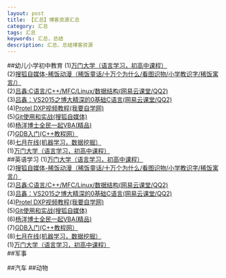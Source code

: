 ```yaml
---
layout: post
title: 【汇总】博客资源汇总
category: 汇总
tags: 汇总  
keywords: 汇总，总结
description: 汇总、总结博客资源
---
```


##幼儿小学初中教育
(1)[万门大学（语言学习，初高中课程）](http://www.wanmen.org/#/)<br>
(2)[搜狐自媒体-稀饭动漫（稀饭童话/十万个为什么/看图识物/小学教识字/稀饭寓言/）](http://my.tv.sohu.com/user/media/album.do?uid=289908928)<br>
(2)[吕鑫:C语言/C++/MFC/Linux/数据结构(网易云课堂/QQ2)](http://study.163.com/course/courseMain.htm?courseId=712019)<br>
(3)[吕鑫：VS2015之博大精深的0基础C语言(网易云课堂/QQ2)](http://study.163.com/course/courseMain.htm?courseId=712019)<br>
(4)[Protel DXP视频教程(我要自学网)](http://www.51zxw.net/list.aspx?cid=287)<br>
(5)[Git使用和实战(搜狐自媒体)](http://my.tv.sohu.com/pl/9102310/index.shtml)<br>
(6)[杨洋博士全民一起VBA(精品)](http://www.yycollege.com/vba)<br>
(7)[GDB入门(C++教程网）](http://i.youku.com/i/UMzc4MjAyOTky/videos)<br>
(8)[七月在线(机器学习，数据挖掘）](https://www.julyedu.com/)<br>
(1)[万门大学（语言学习，初高中课程）](http://www.wanmen.org/#/)<br>
##英语学习
(1)[万门大学（语言学习，初高中课程）](http://www.wanmen.org/#/)<br>
(2)[搜狐自媒体-稀饭动漫（稀饭童话/十万个为什么/看图识物/小学教识字/稀饭寓言/）](http://my.tv.sohu.com/user/media/album.do?uid=289908928)<br>
(2)[吕鑫:C语言/C++/MFC/Linux/数据结构(网易云课堂/QQ2)](http://study.163.com/course/courseMain.htm?courseId=712019)<br>
(3)[吕鑫：VS2015之博大精深的0基础C语言(网易云课堂/QQ2)](http://study.163.com/course/courseMain.htm?courseId=712019)<br>
(4)[Protel DXP视频教程(我要自学网)](http://www.51zxw.net/list.aspx?cid=287)<br>
(5)[Git使用和实战(搜狐自媒体)](http://my.tv.sohu.com/pl/9102310/index.shtml)<br>
(6)[杨洋博士全民一起VBA(精品)](http://www.yycollege.com/vba)<br>
(7)[GDB入门(C++教程网）](http://i.youku.com/i/UMzc4MjAyOTky/videos)<br>
(8)[七月在线(机器学习，数据挖掘）](https://www.julyedu.com/)<br>
(1)[万门大学（语言学习，初高中课程）](http://www.wanmen.org/#/)<br>
##军事

##汽车
##动物









